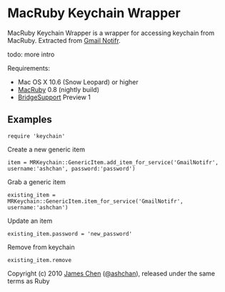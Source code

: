# MacRuby Keychain Wrapper #

MacRuby Keychain Wrapper is a wrapper for accessing keychain from MacRuby. Extracted from [Gmail Notifr](http://ashchan.com/projects/gmail-notifr).

todo: more intro

Requirements:

  * Mac OS X 10.6 (Snow Leopard) or higher
  * [MacRuby](http://macruby.com/) 0.8 (nightly build)
  * [BridgeSupport](http://bridgesupport.macosforge.org/trac/wiki) Preview 1

## Examples ##

    require 'keychain'

Create a new generic item

    item = MRKeychain::GenericItem.add_item_for_service('GmailNotifr', username:'ashchan', password:'password')

Grab a generic item 

    existing_item = MRKeychain::GenericItem.item_for_service('GmailNotifr', username:'ashchan')

Update an item

    existing_item.password = 'new_password'

Remove from keychain

    existing_item.remove


Copyright (c) 2010 [James Chen](http://ashchan.com/) ([@ashchan](http://twitter.com/ashchan)), released under the same terms as Ruby